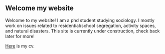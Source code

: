 ## Welcome my website

Welcome to my website! I am a phd student studying sociology. I mostly work on issues related to residential/school segregation, activity spaces, and natural disasters. This site is currently under construction, check back later for more!

[Here](https://drive.google.com/file/d/14aY0HN5zfKkvqx1UXPaWMbti41_PsqSO/view?usp=sharing) is my cv. 

